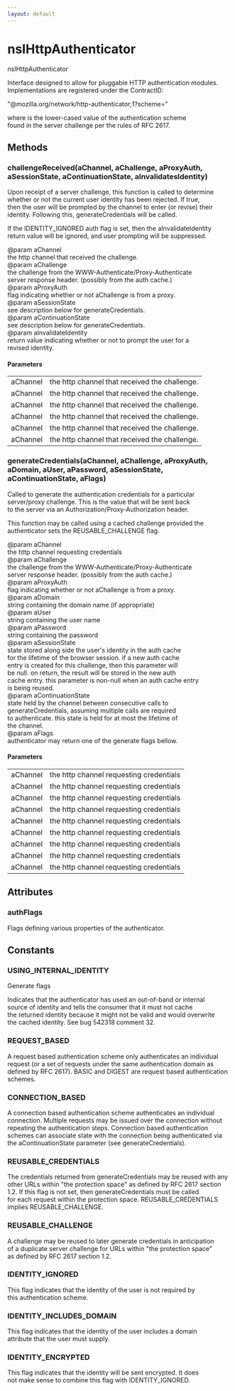 ```yaml
---
layout: default
---
```


# nsIHttpAuthenticator #
  
nsIHttpAuthenticator  
  
Interface designed to allow for pluggable HTTP authentication modules.  
Implementations are registered under the ContractID:  
  
  "@mozilla.org/network/http-authenticator;1?scheme=<auth-scheme>"  
  
where <auth-scheme> is the lower-cased value of the authentication scheme  
found in the server challenge per the rules of RFC 2617.  
  

## Methods ##

### challengeReceived(aChannel, aChallenge, aProxyAuth, aSessionState, aContinuationState, aInvalidatesIdentity) ###
  
Upon receipt of a server challenge, this function is called to determine  
whether or not the current user identity has been rejected.  If true,  
then the user will be prompted by the channel to enter (or revise) their  
identity.  Following this, generateCredentials will be called.  
  
If the IDENTITY_IGNORED auth flag is set, then the aInvalidateIdentity  
return value will be ignored, and user prompting will be suppressed.  
  
@param aChannel  
       the http channel that received the challenge.  
@param aChallenge  
       the challenge from the WWW-Authenticate/Proxy-Authenticate  
       server response header.  (possibly from the auth cache.)  
@param aProxyAuth  
       flag indicating whether or not aChallenge is from a proxy.  
@param aSessionState  
       see description below for generateCredentials.  
@param aContinuationState  
       see description below for generateCredentials.  
@param aInvalidateIdentity  
       return value indicating whether or not to prompt the user for a  
       revised identity.  
  

#### Parameters ####

<table>

<tr>
<td>aChannel</td>
<td>       the http channel that received the challenge.  
</td>
</tr>

<tr>
<td>aChannel</td>
<td>       the http channel that received the challenge.  
</td>
</tr>

<tr>
<td>aChannel</td>
<td>       the http channel that received the challenge.  
</td>
</tr>

<tr>
<td>aChannel</td>
<td>       the http channel that received the challenge.  
</td>
</tr>

<tr>
<td>aChannel</td>
<td>       the http channel that received the challenge.  
</td>
</tr>

<tr>
<td>aChannel</td>
<td>       the http channel that received the challenge.  
</td>
</tr>

</table>

### generateCredentials(aChannel, aChallenge, aProxyAuth, aDomain, aUser, aPassword, aSessionState, aContinuationState, aFlags) ###
  
Called to generate the authentication credentials for a particular  
server/proxy challenge.  This is the value that will be sent back  
to the server via an Authorization/Proxy-Authorization header.  
  
This function may be called using a cached challenge provided the  
authenticator sets the REUSABLE_CHALLENGE flag.  
  
@param aChannel  
       the http channel requesting credentials  
@param aChallenge  
       the challenge from the WWW-Authenticate/Proxy-Authenticate  
       server response header.  (possibly from the auth cache.)  
@param aProxyAuth  
       flag indicating whether or not aChallenge is from a proxy.  
@param aDomain  
       string containing the domain name (if appropriate)  
@param aUser  
       string containing the user name  
@param aPassword  
       string containing the password  
@param aSessionState  
       state stored along side the user's identity in the auth cache  
       for the lifetime of the browser session.  if a new auth cache  
       entry is created for this challenge, then this parameter will  
       be null.  on return, the result will be stored in the new auth  
       cache entry.  this parameter is non-null when an auth cache entry  
       is being reused.  
@param aContinuationState  
       state held by the channel between consecutive calls to  
       generateCredentials, assuming multiple calls are required  
       to authenticate.  this state is held for at most the lifetime of  
       the channel.  
@param aFlags  
       authenticator may return one of the generate flags bellow.  
  

#### Parameters ####

<table>

<tr>
<td>aChannel</td>
<td>       the http channel requesting credentials  
</td>
</tr>

<tr>
<td>aChannel</td>
<td>       the http channel requesting credentials  
</td>
</tr>

<tr>
<td>aChannel</td>
<td>       the http channel requesting credentials  
</td>
</tr>

<tr>
<td>aChannel</td>
<td>       the http channel requesting credentials  
</td>
</tr>

<tr>
<td>aChannel</td>
<td>       the http channel requesting credentials  
</td>
</tr>

<tr>
<td>aChannel</td>
<td>       the http channel requesting credentials  
</td>
</tr>

<tr>
<td>aChannel</td>
<td>       the http channel requesting credentials  
</td>
</tr>

<tr>
<td>aChannel</td>
<td>       the http channel requesting credentials  
</td>
</tr>

<tr>
<td>aChannel</td>
<td>       the http channel requesting credentials  
</td>
</tr>

</table>

## Attributes ##

### authFlags ###
  
Flags defining various properties of the authenticator.  
  

## Constants ##

### USING_INTERNAL_IDENTITY ###
  
Generate flags  
  
  
Indicates that the authenticator has used an out-of-band or internal  
source of identity and tells the consumer that it must not cache  
the returned identity because it might not be valid and would overwrite  
the cached identity.  See bug 542318 comment 32.  
  

### REQUEST_BASED ###
  
A request based authentication scheme only authenticates an individual  
request (or a set of requests under the same authentication domain as  
defined by RFC 2617).  BASIC and DIGEST are request based authentication  
schemes.  
  

### CONNECTION_BASED ###
  
A connection based authentication scheme authenticates an individual  
connection.  Multiple requests may be issued over the connection without  
repeating the authentication steps.  Connection based authentication  
schemes can associate state with the connection being authenticated via  
the aContinuationState parameter (see generateCredentials).  
  

### REUSABLE_CREDENTIALS ###
  
The credentials returned from generateCredentials may be reused with any  
other URLs within "the protection space" as defined by RFC 2617 section  
1.2.  If this flag is not set, then generateCredentials must be called  
for each request within the protection space.  REUSABLE_CREDENTIALS  
implies REUSABLE_CHALLENGE.  
  

### REUSABLE_CHALLENGE ###
  
A challenge may be reused to later generate credentials in anticipation  
of a duplicate server challenge for URLs within "the protection space"  
as defined by RFC 2617 section 1.2.  
  

### IDENTITY_IGNORED ###
  
This flag indicates that the identity of the user is not required by  
this authentication scheme.  
  

### IDENTITY_INCLUDES_DOMAIN ###
  
This flag indicates that the identity of the user includes a domain  
attribute that the user must supply.  
  

### IDENTITY_ENCRYPTED ###
  
This flag indicates that the identity will be sent encrypted. It does  
not make sense to combine this flag with IDENTITY_IGNORED.  
  
